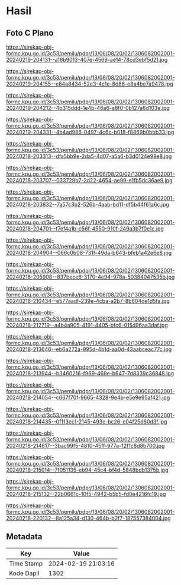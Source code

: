 # Hasil

## Foto C Plano

https://sirekap-obj-formc.kpu.go.id/3c53/pemilu/pdpr/13/06/08/20/02/1306082002001-20240219-204131--a16b9013-407e-4569-ae14-78cd3ebf5d21.jpg

https://sirekap-obj-formc.kpu.go.id/3c53/pemilu/pdpr/13/06/08/20/02/1306082002001-20240219-204155--e84a8434-52e3-4c1e-8d86-e8a4be7a9478.jpg

https://sirekap-obj-formc.kpu.go.id/3c53/pemilu/pdpr/13/06/08/20/02/1306082002001-20240219-204212--4b315ddd-1e4b-46a6-a8f0-0b127a6d103e.jpg

https://sirekap-obj-formc.kpu.go.id/3c53/pemilu/pdpr/13/06/08/20/02/1306082002001-20240219-204331--4b4ad986-0497-4c6c-b018-f8869b0bbb33.jpg

https://sirekap-obj-formc.kpu.go.id/3c53/pemilu/pdpr/13/06/08/20/02/1306082002001-20240218-203313--dfa5bb9e-2da5-4d07-a5a6-b3d0124e99e8.jpg

https://sirekap-obj-formc.kpu.go.id/3c53/pemilu/pdpr/13/06/08/20/02/1306082002001-20240218-203707--033729b7-2d22-4654-ae99-e1fb5dc36ae9.jpg

https://sirekap-obj-formc.kpu.go.id/3c53/pemilu/pdpr/13/06/08/20/02/1306082002001-20240218-203832--7a57c3b2-526b-4aab-bd11-df5b44f61a6c.jpg

https://sirekap-obj-formc.kpu.go.id/3c53/pemilu/pdpr/13/06/08/20/02/1306082002001-20240218-204701--f7ef4a1b-c56f-4550-910f-249a3b7f0e1c.jpg

https://sirekap-obj-formc.kpu.go.id/3c53/pemilu/pdpr/13/06/08/20/02/1306082002001-20240218-204904--066c0b08-731f-49da-b643-bfeb1a42e6e8.jpg

https://sirekap-obj-formc.kpu.go.id/3c53/pemilu/pdpr/13/06/08/20/02/1306082002001-20240218-205908--837bece6-3170-4e94-978a-50384047535b.jpg

https://sirekap-obj-formc.kpu.go.id/3c53/pemilu/pdpr/13/06/08/20/02/1306082002001-20240218-210434--e577aadf-239e-4cba-a2b7-8b604de1d5fa.jpg

https://sirekap-obj-formc.kpu.go.id/3c53/pemilu/pdpr/13/06/08/20/02/1306082002001-20240218-212719--a4b4a905-4191-4405-bfc6-015d96aa3daf.jpg

https://sirekap-obj-formc.kpu.go.id/3c53/pemilu/pdpr/13/06/08/20/02/1306082002001-20240218-213646--eb6a272a-995d-4b1d-aa0d-43aabceac77c.jpg

https://sirekap-obj-formc.kpu.go.id/3c53/pemilu/pdpr/13/06/08/20/02/1306082002001-20240218-213944--b3460216-f969-469e-b647-7d8339c36848.jpg

https://sirekap-obj-formc.kpu.go.id/3c53/pemilu/pdpr/13/06/08/20/02/1306082002001-20240218-214054--c667f70f-9665-4328-9e4b-e5e9e95af421.jpg

https://sirekap-obj-formc.kpu.go.id/3c53/pemilu/pdpr/13/06/08/20/02/1306082002001-20240218-214435--0f113cc1-2145-493c-bc26-c04f25d60d3f.jpg

https://sirekap-obj-formc.kpu.go.id/3c53/pemilu/pdpr/13/06/08/20/02/1306082002001-20240218-214617--3bac99f5-4810-45ff-977a-12f1c8d8b700.jpg

https://sirekap-obj-formc.kpu.go.id/3c53/pemilu/pdpr/13/06/08/20/02/1306082002001-20240218-215014--7f051135-eb94-45c4-bf4d-5848bdb1375b.jpg

https://sirekap-obj-formc.kpu.go.id/3c53/pemilu/pdpr/13/06/08/20/02/1306082002001-20240218-215132--22b0661c-10f5-4942-b5b5-fd0e4216fc19.jpg

https://sirekap-obj-formc.kpu.go.id/3c53/pemilu/pdpr/13/06/08/20/02/1306082002001-20240218-220132--8a125a34-d130-464b-b2f7-187557384004.jpg


## Metadata

| Key        | Value               |
| ---------- | ------------------- |
| Time Stamp | 2024-02-19 21:03:16 |
| Kode Dapil | 1302                |



